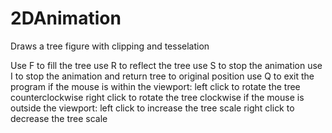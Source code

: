 # 2DAnimation
Draws a tree figure with clipping and tesselation

Use F to fill the tree
use R to reflect the tree
use S to stop the animation
use I to stop the animation and return tree to original position
use Q to exit the program
if the mouse is within the viewport:
    left click to rotate the tree counterclockwise
    right click to rotate the tree clockwise
if the mouse is outside the viewport:
    left click to increase the tree scale
    right click to decrease the tree scale
